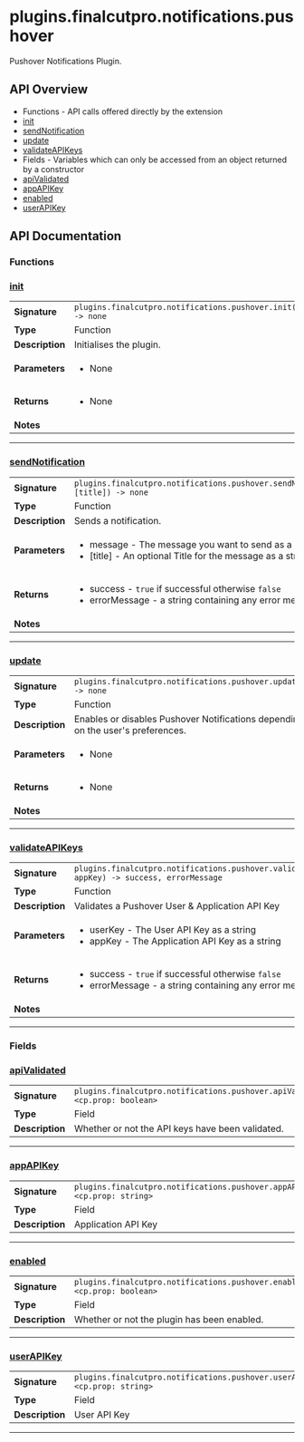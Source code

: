 # plugins.finalcutpro.notifications.pushover

Pushover Notifications Plugin.

## API Overview
* Functions - API calls offered directly by the extension
 * [init](#init)
 * [sendNotification](#sendnotification)
 * [update](#update)
 * [validateAPIKeys](#validateapikeys)
* Fields - Variables which can only be accessed from an object returned by a constructor
 * [apiValidated](#apivalidated)
 * [appAPIKey](#appapikey)
 * [enabled](#enabled)
 * [userAPIKey](#userapikey)

## API Documentation

### Functions


### [init](#init)

|                                             |                                                                                     |
| --------------------------------------------|-------------------------------------------------------------------------------------|
| **Signature**                               | `plugins.finalcutpro.notifications.pushover.init() -> none`                                                                    |
| **Type**                                    | Function                                                                     |
| **Description**                             | Initialises the plugin.                                                                     |
| **Parameters**                              | <ul><li>None</li></ul> |
| **Returns**                                 | <ul><li>None</li></ul>          |
| **Notes**                                   | <ul></ul>                |

---

### [sendNotification](#sendnotification)

|                                             |                                                                                     |
| --------------------------------------------|-------------------------------------------------------------------------------------|
| **Signature**                               | `plugins.finalcutpro.notifications.pushover.sendNotification(message, [title]) -> none`                                                                    |
| **Type**                                    | Function                                                                     |
| **Description**                             | Sends a notification.                                                                     |
| **Parameters**                              | <ul><li>message - The message you want to send as a string.</li><li>[title] - An optional Title for the message as a string.</li></ul> |
| **Returns**                                 | <ul><li>success - `true` if successful otherwise `false`</li><li>errorMessage - a string containing any error messages</li></ul>          |
| **Notes**                                   | <ul></ul>                |

---

### [update](#update)

|                                             |                                                                                     |
| --------------------------------------------|-------------------------------------------------------------------------------------|
| **Signature**                               | `plugins.finalcutpro.notifications.pushover.update() -> none`                                                                    |
| **Type**                                    | Function                                                                     |
| **Description**                             | Enables or disables Pushover Notifications depending on the user's preferences.                                                                     |
| **Parameters**                              | <ul><li>None</li></ul> |
| **Returns**                                 | <ul><li>None</li></ul>          |
| **Notes**                                   | <ul></ul>                |

---

### [validateAPIKeys](#validateapikeys)

|                                             |                                                                                     |
| --------------------------------------------|-------------------------------------------------------------------------------------|
| **Signature**                               | `plugins.finalcutpro.notifications.pushover.validateAPIKeys(userKey, appKey) -> success, errorMessage`                                                                    |
| **Type**                                    | Function                                                                     |
| **Description**                             | Validates a Pushover User & Application API Key                                                                     |
| **Parameters**                              | <ul><li>userKey - The User API Key as a string</li><li>appKey - The Application API Key as a string</li></ul> |
| **Returns**                                 | <ul><li>success - `true` if successful otherwise `false`</li><li>errorMessage - a string containing any error messages</li></ul>          |
| **Notes**                                   | <ul></ul>                |

---
### Fields


### [apiValidated](#apivalidated)

|                                             |                                                                                     |
| --------------------------------------------|-------------------------------------------------------------------------------------|
| **Signature**                               | `plugins.finalcutpro.notifications.pushover.apiValidated <cp.prop: boolean>`                                                                    |
| **Type**                                    | Field                                                                     |
| **Description**                             | Whether or not the API keys have been validated.                                                                     |

---

### [appAPIKey](#appapikey)

|                                             |                                                                                     |
| --------------------------------------------|-------------------------------------------------------------------------------------|
| **Signature**                               | `plugins.finalcutpro.notifications.pushover.appAPIKey <cp.prop: string>`                                                                    |
| **Type**                                    | Field                                                                     |
| **Description**                             | Application API Key                                                                     |

---

### [enabled](#enabled)

|                                             |                                                                                     |
| --------------------------------------------|-------------------------------------------------------------------------------------|
| **Signature**                               | `plugins.finalcutpro.notifications.pushover.enabled <cp.prop: boolean>`                                                                    |
| **Type**                                    | Field                                                                     |
| **Description**                             | Whether or not the plugin has been enabled.                                                                     |

---

### [userAPIKey](#userapikey)

|                                             |                                                                                     |
| --------------------------------------------|-------------------------------------------------------------------------------------|
| **Signature**                               | `plugins.finalcutpro.notifications.pushover.userAPIKey <cp.prop: string>`                                                                    |
| **Type**                                    | Field                                                                     |
| **Description**                             | User API Key                                                                     |

---
